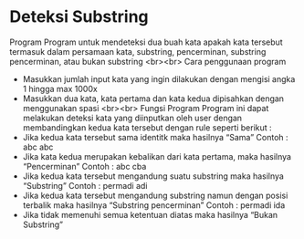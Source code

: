 # Deteksi Substring

Program
Program untuk mendeteksi dua buah kata apakah kata tersebut termasuk dalam persamaan kata, substring, pencerminan, substring pencerminan, atau bukan substring
<br\><br\>
Cara penggunaan program
-	Masukkan jumlah input kata yang ingin dilakukan dengan mengisi angka 1 hingga max 1000x
-	Masukkan dua kata, kata pertama dan kata kedua dipisahkan dengan menggunakan spasi
<br\><br\>
Fungsi Program
Program ini dapat melakukan deteksi kata yang diinputkan oleh user dengan membandingkan kedua kata tersebut dengan rule seperti berikut :
-	Jika kedua kata tersebut sama identitk maka hasilnya “Sama”
Contoh : abc abc
-	Jika kata kedua merupakan kebalikan dari kata pertama, maka hasilnya “Pencerminan”
Contoh : abc cba
-	Jika kedua kata tersebut mengandung suatu substring maka hasilnya “Substring”
Contoh : permadi adi
-	Jika kedua kata tersebut mengandung substring namun dengan posisi terbalik maka hasilnya “Substring pencerminan”
Contoh : permadi ida
-	Jika tidak memenuhi semua ketentuan diatas maka hasilnya “Bukan Substring”
